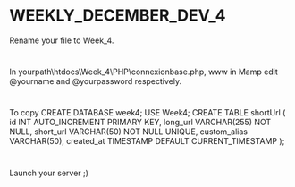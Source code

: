 # WEEKLY_DECEMBER_DEV_4
Rename your file to Week_4.
# 
In yourpath\htdocs\Week_4\PHP\connexionbase.php, www in Mamp
edit @yourname and @yourpassword respectively.
# 
To copy
  CREATE DATABASE week4;
  USE Week4;
  CREATE TABLE shortUrl (
    id INT AUTO_INCREMENT PRIMARY KEY,
    long_url VARCHAR(255) NOT NULL,
    short_url VARCHAR(50) NOT NULL UNIQUE,
    custom_alias VARCHAR(50),
    created_at TIMESTAMP DEFAULT CURRENT_TIMESTAMP
);
# 
Launch your server ;)

